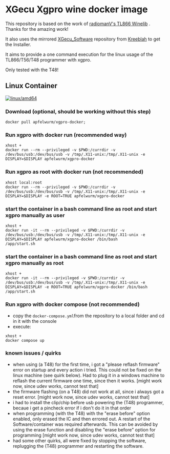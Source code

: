 # XGecu Xgpro wine docker image

This repository is based on the work of [radiomanV's ](https://github.com/radiomanV) [TL866 Winelib](https://github.com/radiomanV/TL866/tree/master/wine) . Thanks for the amazing work! 

It also uses the mirrored [XGecu_Software](https://github.com/Kreeblah/XGecu_Software) repository from [Kreeblah](https://github.com/Kreeblah) to get the Installer.


It aims to provide a one command execution for the linux usage of the TL866/T56/T48 programmer with xgpro.


Only tested with the T48!

## Linux Container

[![linux/amd64](https://github.com/Apfelwurm/Xgpro-docker/actions/workflows/build-linux-image.yml/badge.svg?branch=main)](https://github.com/Apfelwurm/Xgpro-docker/actions/workflows/build-linux-image.yml)

### Download (optional, should be working without this step)

```shell
docker pull apfelwurm/xgpro-docker;
```

### Run xgpro with docker run (recommended way)

```shell
xhost +
docker run --rm --privileged -v $PWD:/currdir -v /dev/bus/usb:/dev/bus/usb -v /tmp/.X11-unix:/tmp/.X11-unix -e DISPLAY=$DISPLAY apfelwurm/xgpro-docker
```


### Run xgpro as root with docker run (not recommended)

```shell
xhost local:root
docker run --rm --privileged -v $PWD:/currdir -v /dev/bus/usb:/dev/bus/usb -v /tmp/.X11-unix:/tmp/.X11-unix -e DISPLAY=$DISPLAY -e ROOT=TRUE apfelwurm/xgpro-docker
```

### start the container in a bash command line as root and start xgpro manually as user

```shell
xhost +
docker run -it --rm --privileged -v $PWD:/currdir -v /dev/bus/usb:/dev/bus/usb -v /tmp/.X11-unix:/tmp/.X11-unix -e DISPLAY=$DISPLAY apfelwurm/xgpro-docker /bin/bash
/app/start.sh
```

### start the container in a bash command line as root and start xgpro manually as root

```shell
xhost +
docker run -it --rm --privileged -v $PWD:/currdir -v /dev/bus/usb:/dev/bus/usb -v /tmp/.X11-unix:/tmp/.X11-unix -e DISPLAY=$DISPLAY -e ROOT=TRUE apfelwurm/xgpro-docker /bin/bash
/app/start.sh
```


### Run xgpro with docker compose (not recommended)

* copy the `docker-compose.yml`from the repository to a local folder and cd in it with the console
* execute:

```shell
xhost +
docker compose up
```




### known issues / quirks

* when using (a T48) for the first time, i got a "please reflash firmware" error on startup and every action i tried. This could not be fixed on the linux machine (see quirk below). Had to plug it in a windows machine to reflash the current firmware one time, since then it works. [might work now, since udev works, cannot test that]
* the firmware flashing (on a T48) did not work at all, since i always got a reset error. [might work now, since udev works, cannot test that]
* i had to install the clip/chip before usb powering the (T48) programmer, becaue i get a pincheck error if i don't do it in that order
* when programming (with the T48) with the "erase before" option enabled, only erased the IC and then errored out. A restart of the Software/container was required afterwards. This can be avoided by using the erase function and disabling the "erase before" option for programming [might work now, since udev works, cannot test that]
* had some other quirks, all were fixed by stopping the software, replugging the (T48) programmer and restarting the software.